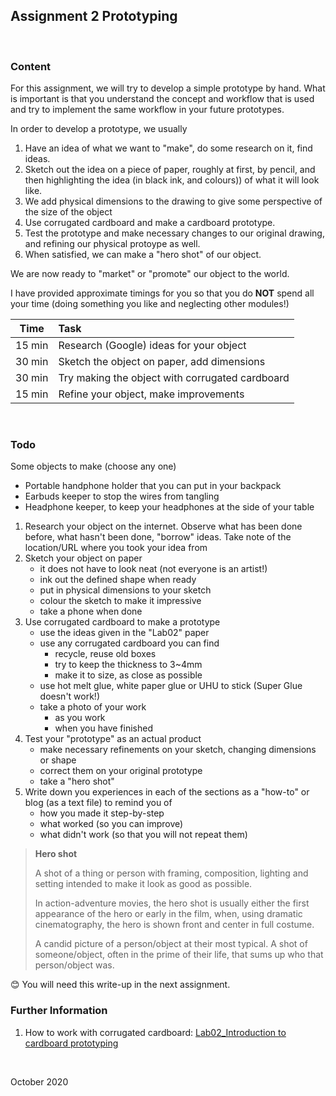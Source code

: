 ## Assignment 2 Prototyping

&nbsp;

### Content

For this assignment, we will try to develop a simple prototype by hand.  What is important is that you understand the concept and workflow that is used and try to implement the same workflow in your future prototypes.

In order to develop a prototype, we usually

1.  Have an idea of what we want to "make", do some research on it, find ideas.
2.  Sketch out the idea on a piece of paper, roughly at first, by pencil, and then highlighting the idea (in black ink, and colours)) of what it will look like.
3.  We add physical dimensions to the drawing to give some perspective of the size of the object
4.  Use corrugated cardboard and make a cardboard prototype.
5.  Test the prototype and make necessary changes to our original drawing, and refining our physical protoype as well.
6.  When satisfied, we can make a "hero shot" of our object.

We are now ready to "market" or "promote" our object to the world.

I have provided approximate timings for you so that you do **NOT** spend all your time (doing something you like and neglecting other modules!)

| Time   | Task |
|--------|:------------------------------------------------|
|15 min  | Research (Google) ideas for your object |
|30 min  | Sketch the object on paper, add dimensions |
|30 min  | Try making the object with corrugated cardboard |
|15 min  | Refine your object, make improvements |

&nbsp;

### Todo

Some objects to make (choose any one)

- Portable handphone holder that you can put in your backpack
- Earbuds keeper to stop the wires from tangling
- Headphone keeper, to keep your headphones at the side of your table

1. Research your object on the internet.  Observe what has been done before, what hasn't been done, "borrow" ideas.  Take note of the location/URL where you took your idea from
2. Sketch your object on paper
    - it does not have to look neat (not everyone is an artist!)
    - ink out the defined shape when ready
    - put in physical dimensions to your sketch
    - colour the sketch to make it impressive
    - take a phone when done
3. Use corrugated cardboard to make a prototype
    - use the ideas given in the "Lab02" paper
    - use any corrugated cardboard you can find
        - recycle, reuse old boxes
        - try to keep the thickness to 3~4mm
        - make it to size, as close as possible
    - use hot melt glue, white paper glue or UHU to stick (Super Glue doesn't work!)
    - take a photo of your work
        + as you work
        + when you have finished
4. Test your "prototype" as an actual product
    - make necessary refinements on your sketch, changing dimensions or shape
    - correct them on your original prototype
    - take a "hero shot"
5. Write down you experiences in each of the sections as a "how-to" or blog (as a text file) to remind you of
    - how you made it step-by-step
    - what worked (so you can improve)
    - what didn't work (so that you will not repeat them)

> **Hero shot**
>
> A shot of a thing or person with framing, composition, lighting and setting intended to make it look as good as possible.
>
> In action-adventure movies, the hero shot is usually either the first appearance of the hero or early in the film, when, using dramatic cinematography, the hero is shown front and center in full costume.
>
> A candid picture of a person/object at their most typical. A shot of someone/object, often in the prime of their life, that sums up who that person/object was.
>

:blush: You will need this write-up in the next assignment.


### Further Information

1.  How to work with corrugated cardboard: [Lab02_Introduction to cardboard prototyping](worksheets/Lab02_Introduction_to_cardboard_prototyping.pdf)

&nbsp;

October 2020